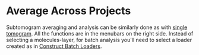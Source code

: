 # Average Across Projects

Subtomogram averaging and analysis can be similarly done as with
[single tomogram](../alignment/conventional.md). All the functions are in the
menubars on the right side. Instead of selecting a molecules-layer, for batch analysis
you'll need to select a loader created as in [Construct Batch Loaders](construct.md).
